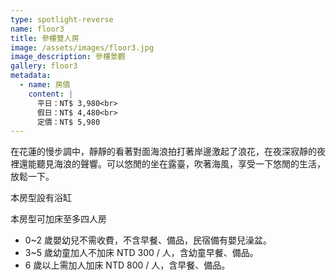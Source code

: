 ```yaml
---
type: spotlight-reverse
name: floor3
title: 參樓雙人房
image: /assets/images/floor3.jpg
image_description: 參樓景觀
gallery: floor3
metadata:
  - name: 房價
    content: |
      平日：NT$ 3,980<br>
      假日：NT$ 4,480<br>
      定價：NT$ 5,980
---
```



在花蓮的慢步調中，靜靜的看著對面海浪拍打著岸邊激起了浪花，在夜深寂靜的夜裡還能聽見海浪的聲響。可以悠閒的坐在露臺，吹著海風，享受一下悠閒的生活，放鬆一下。

本房型設有浴缸

本房型可加床至多四人房

* 0~2 歲嬰幼兒不需收費，不含早餐、備品，民宿備有嬰兒澡盆。
* 3~5 歲幼童加人不加床 NTD 300 / 人，含幼童早餐、備品。
* 6 歲以上需加人加床 NTD 800 / 人，含早餐、備品。
